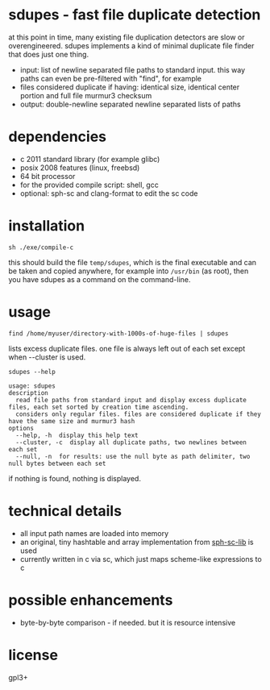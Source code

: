 # sdupes - fast file duplicate detection
at this point in time, many existing file duplication detectors are slow or overengineered. sdupes implements a kind of minimal duplicate file finder that does just one thing.

* input: list of newline separated file paths to standard input. this way paths can even be pre-filtered with "find", for example
* files considered duplicate if having: identical size, identical center portion and full file murmur3 checksum
* output: double-newline separated newline separated lists of paths

# dependencies
* c 2011 standard library (for example glibc)
* posix 2008 features (linux, freebsd)
* 64 bit processor
* for the provided compile script: shell, gcc
* optional: sph-sc and clang-format to edit the sc code

# installation
~~~
sh ./exe/compile-c
~~~
this should build the file `temp/sdupes`, which is the final executable and can be taken and copied anywhere, for example into `/usr/bin` (as root), then you have sdupes as a command on the command-line.

# usage
~~~
find /home/myuser/directory-with-1000s-of-huge-files | sdupes
~~~

lists excess duplicate files. one file is always left out of each set except when --cluster is used.

`sdupes --help`
~~~
usage: sdupes
description
  read file paths from standard input and display excess duplicate files, each set sorted by creation time ascending.
  considers only regular files. files are considered duplicate if they have the same size and murmur3 hash
options
  --help, -h  display this help text
  --cluster, -c  display all duplicate paths, two newlines between each set
  --null, -n  for results: use the null byte as path delimiter, two null bytes between each set
~~~

if nothing is found, nothing is displayed.

# technical details
* all input path names are loaded into memory
* an original, tiny hashtable and array implementation from [sph-sc-lib](https://github.com/sph-mn/sph-sc-lib) is used
* currently written in c via sc, which just maps scheme-like expressions to c

# possible enhancements
* byte-by-byte comparison - if needed. but it is resource intensive

# license
gpl3+